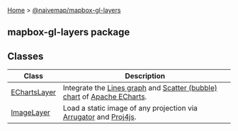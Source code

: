 [Home](./index.md) &gt; [@naivemap/mapbox-gl-layers](./mapbox-gl-layers.md)

## mapbox-gl-layers package

## Classes

|  Class | Description |
|  --- | --- |
|  [EChartsLayer](./mapbox-gl-layers.echartslayer.md) | Integrate the [Lines graph](https://echarts.apache.org/zh/option.html#series-lines) and [Scatter (bubble) chart](https://echarts.apache.org/zh/option.html#series-scatter) of [Apache ECharts](https://echarts.apache.org/zh/index.html). |
|  [ImageLayer](./mapbox-gl-layers.imagelayer.md) | Load a static image of any projection via [Arrugator](https://gitlab.com/IvanSanchez/arrugator) and [Proj4js](https://github.com/proj4js/proj4js). |
